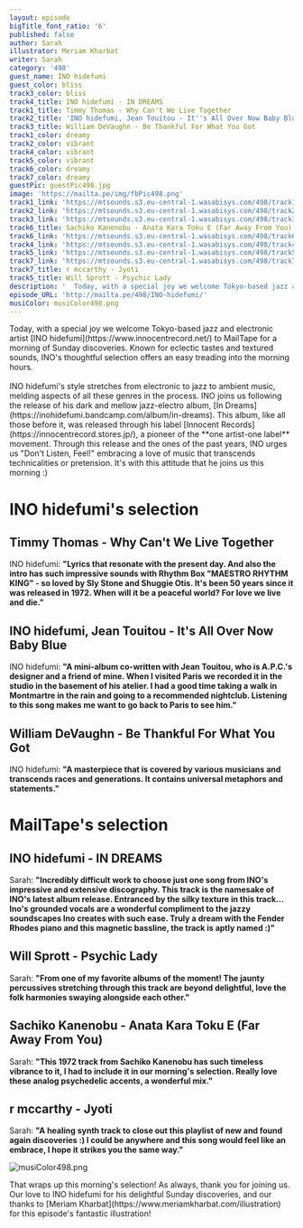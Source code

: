 ```yaml
---
layout: episode
bigTitle_font_ratio: '6'
published: false
author: Sarah
illustrator: Meriam Kharbat
writer: Sarah
category: '498'
guest_name: INO hidefumi
guest_color: bliss
track3_color: bliss
track4_title: INO hidefumi - IN DREAMS
track1_title: Timmy Thomas - Why Can't We Live Together
track2_title: 'INO hidefumi, Jean Touitou - It''s All Over Now Baby Blue'
track3_title: William DeVaughn - Be Thankful For What You Got
track1_color: dreamy
track2_color: vibrant
track4_color: vibrant
track5_color: vibrant
track6_color: dreamy
track7_color: dreamy
guestPic: guestPic498.jpg
image: 'https://mailta.pe/img/fbPic498.png'
track1_link: 'https://mtsounds.s3.eu-central-1.wasabisys.com/498/track1.mp3'
track2_link: 'https://mtsounds.s3.eu-central-1.wasabisys.com/498/track2.mp3'
track3_link: 'https://mtsounds.s3.eu-central-1.wasabisys.com/498/track3.mp3'
track6_title: Sachiko Kanenobu - Anata Kara Toku E (Far Away From You)
track6_link: 'https://mtsounds.s3.eu-central-1.wasabisys.com/498/track6.mp3'
track4_link: 'https://mtsounds.s3.eu-central-1.wasabisys.com/498/track4.mp3'
track5_link: 'https://mtsounds.s3.eu-central-1.wasabisys.com/498/track5.mp3'
track7_link: 'https://mtsounds.s3.eu-central-1.wasabisys.com/498/track7.mp3'
track7_title: r mccarthy - Jyoti
track5_title: Will Sprott - Psychic Lady
description: '  Today, with a special joy we welcome Tokyo-based jazz and electronic artist INO hidefumi to MailTape for a morning of Sunday discoveries. Known for eclectic tastes and textured sounds, INO''s thoughtful selection offers an easy treading into the morning hours.'
episode_URL: 'http://mailta.pe/498/INO-hidefumi/'
musiColor: musiColor498.png
---
```

<p id="introduction"> Today, with a special joy we welcome Tokyo-based jazz and electronic artist [INO hidefumi](https://www.innocentrecord.net/) to MailTape for a morning of Sunday discoveries. Known for eclectic tastes and textured sounds, INO's thoughtful selection offers an easy treading into the morning hours.
  <br><br>
INO hidefumi's style stretches from electronic to jazz to ambient music, melding aspects of all these genres in the process. INO joins us following the release of his dark and mellow jazz-electro album, [In Dreams](https://inohidefumi.bandcamp.com/album/in-dreams). This album, like all those before it, was released through his label [Innocent Records](https://innocentrecord.stores.jp/), a pioneer of the **one artist-one label** movement. Through this release and the ones of the past years, INO urges us "Don't Listen, Feel!" embracing a love of music that transcends technicalities or pretension. It's with this attitude that he joins us this morning :) 
</p>

# INO hidefumi's selection

## Timmy Thomas - Why Can't We Live Together
INO hidefumi: **"**Lyrics that resonate with the present day. And also the intro has such impressive sounds with Rhythm Box "MAESTRO RHYTHM KING" - so loved by Sly Stone and Shuggie Otis. It's been 50 years since it was released in 1972. When will it be a peaceful world? For love we live and die.**"**

## INO hidefumi, Jean Touitou - It's All Over Now Baby Blue
INO hidefumi: **"**A mini-album co-written with Jean Touitou, who is A.P.C.'s designer and a friend of mine. When I visited Paris we recorded it in the studio in the basement of his atelier. I had a good time taking a walk in Montmartre in the rain and going to a recommended nightclub. Listening to this song makes me want to go back to Paris to see him.**"**

## William DeVaughn - Be Thankful For What You Got
INO hidefumi: **"**A masterpiece that is covered by various musicians and transcends races and generations. It contains universal metaphors and statements.**"**

# MailTape's selection

## INO hidefumi - IN DREAMS
Sarah: **"**Incredibly difficult work to choose just one song from INO's impressive and extensive discography. This track is the namesake of INO's latest album release. Entranced by the silky texture in this track... Ino's grounded vocals are a wonderful compliment to the jazzy soundscapes Ino creates with such ease. Truly a dream with the Fender Rhodes piano and this magnetic bassline, the track is aptly named :)**"**

## Will Sprott - Psychic Lady
Sarah: **"**From one of my favorite albums of the moment! The jaunty percussives stretching through this track are beyond delightful, love the folk harmonies swaying alongside each other.**"**

## Sachiko Kanenobu - Anata Kara Toku E (Far Away From You)
Sarah: **"**This 1972 track from Sachiko Kanenobu has such timeless vibrance to it, I had to include it in our morning's selection. Really love these analog psychedelic accents, a wonderful mix.**"**

## r mccarthy - Jyoti
Sarah: **"**A healing synth track to close out this playlist of new and found again discoveries :) I could be anywhere and this song would feel like an embrace, I hope it strikes you the same way.**"**

![musiColor498.png]({{site.baseurl}}/img/musiColor498.png)

<p id="outroduction">That wraps up this morning's selection! As always, thank you for joining us. Our love to INO hidefumi for his delightful Sunday discoveries, and our thanks to [Meriam Kharbat](https://www.meriamkharbat.com/illustration) for this episode's fantastic illustration!</p>
